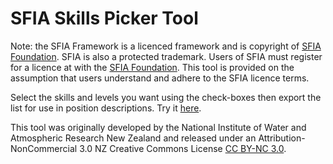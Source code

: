 SFIA Skills Picker Tool
============

Note: the SFIA Framework is a licenced framework and is copyright of [SFIA Foundation](https://www.sfia-online.org "SFIA Foundation"). SFIA is also a protected trademark. Users of SFIA must register for a licence at with the [SFIA Foundation](https://sfia-online.org/en/about-sfia/licensing-sfia/using-and-licensing-sfia). This tool is provided on the assumption that users understand and adhere to the SFIA licence terms.

Select the skills and levels you want using the check-boxes then export the list for use in position descriptions. Try it [here](https://digitalskillsagency.github.io/sfia8-skill-picker).

This tool was originally developed by the National Institute of Water and Atmospheric Research New Zealand and released under an Attribution-NonCommercial 3.0  NZ Creative Commons License [CC BY-NC 3.0](https://creativecommons.org/licenses/by-nc/3.0/nz/deed.en "CC BY-NC 3.0").


